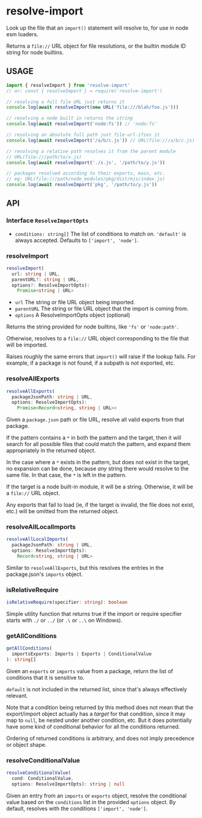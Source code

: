 # resolve-import

Look up the file that an `import()` statement will resolve to,
for use in node esm loaders.

Returns a `file://` URL object for file resolutions, or the
builtin module ID string for node builtins.

## USAGE

```js
import { resolveImport } from 'resolve-import'
// or: const { resolveImport } = require('resolve-import')

// resolving a full file URL just returns it
console.log(await resolveImport(new URL('file:///blah/foo.js')))

// resolving a node built in returns the string
console.log(await resolveImport('node:fs')) // 'node:fs'

// resolving an absolute full path just file-url-ifies it
console.log(await resolveImport('/a/b/c.js')) // URL(file:///a/b/c.js)

// resolving a relative path resolves it from the parent module
// URL(file:///path/to/x.js)
console.log(await resolveImport('./x.js', '/path/to/y.js'))

// packages resolved according to their exports, main, etc.
// eg: URL(file:///path/node_modules/pkg/dist/mjs/index.js)
console.log(await resolveImport('pkg', '/path/to/y.js'))
```

## API

### Interface `ResolveImportOpts`

- `conditions: string[]` The list of conditions to match on.
  `'default'` is always accepted. Defaults to `['import', 'node']`.

### resolveImport

```ts
resolveImport(
  url: string | URL,
  parentURL?: string | URL,
  options?: ResolveImportOpts):
    Promise<string | URL>
```

- `url` The string or file URL object being imported.
- `parentURL` The string or file URL object that the import is
  coming from.
- `options` A ResolveImportOpts object (optional)

Returns the string provided for node builtins, like `'fs'` or
`'node:path'`.

Otherwise, resolves to a `file://` URL object corresponding to
the file that will be imported.

Raises roughly the same errors that `import()` will raise if the
lookup fails. For example, if a package is not found, if a
subpath is not exported, etc.

### resolveAllExports

```ts
resolveAllExports(
  packageJsonPath: string | URL,
  options: ResolveImportOpts):
    Promise<Record<string, string | URL>>
```

Given a `package.json` path or file URL, resolve all valid
exports from that package.

If the pattern contains a `*` in both the pattern and the target,
then it will search for all possible files that could match the
pattern, and expand them appropriately in the returned object.

In the case where a `*` exists in the pattern, but does not exist
in the target, no expansion can be done, because _any_ string
there would resolve to the same file. In that case, the `*` is
left in the pattern.

If the target is a node built-in module, it will be a string.
Otherwise, it will be a `file://` URL object.

Any exports that fail to load (ie, if the target is invalid, the
file does not exist, etc.) will be omitted from the returned
object.

### resolveAllLocalImports

```ts
resolveAllLocalImports(
  packageJsonPath: string | URL,
  options: ResolveImportOpts):
    Record<string, string | URL>
```

Similar to `resolveAllExports`, but this resolves the entries in
the package.json's `imports` object.

### isRelativeRequire

```ts
isRelativeRequire(specifier: string): boolean
```

Simple utility function that returns true if the import or
require specifier starts with `./` or `../` (or `.\` or `..\` on
Windows).

### getAllConditions

```ts
getAllConditions(
  importsExports: Imports | Exports | ConditionalValue
): string[]
```

Given an `exports` or `imports` value from a package, return the
list of conditions that it is sensitive to.

`default` is not included in the returned list, since that's
always effectively relevant.

Note that a condition being returned by this method does not mean
that the export/import object actually has a _target_ for that
condition, since it may map to `null`, be nested under another
condition, etc. But it does potentially have some kind of
conditional behavior for all the conditions returned.

Ordering of returned conditions is arbitrary, and does not imply
precedence or object shape.

### resolveConditionalValue

```ts
resolveConditionalValue(
  cond: ConditionalValue,
  options: ResolveImportOpts): string | null
```

Given an entry from an `imports` or `exports` object, resolve the
conditional value based on the `conditions` list in the provided
`options` object. By default, resolves with the conditions
`['import', 'node']`.
